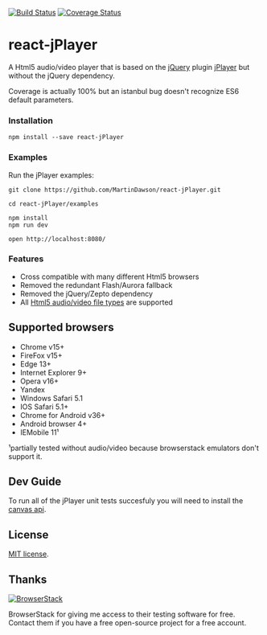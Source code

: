 [![Build Status](https://travis-ci.org/MartinDawson/react-jPlayer.svg?branch=master)](https://travis-ci.org/MartinDawson/react-jPlayer)
[![Coverage Status](https://coveralls.io/repos/github/MartinDawson/react-jPlayer/badge.svg?branch=master)](https://coveralls.io/github/MartinDawson/react-jPlayer?branch=master)

# react-jPlayer
A Html5 audio/video player that is based on the [jQuery](http://jquery.com/) plugin [jPlayer](http://jplayer.org/) but without the jQuery dependency.

Coverage is actually 100% but an istanbul bug doesn't recognize ES6 default parameters.

### Installation
```npm install --save react-jPlayer```

### Examples
Run the jPlayer examples:

```
git clone https://github.com/MartinDawson/react-jPlayer.git

cd react-jPlayer/examples

npm install
npm run dev

open http://localhost:8080/
```

### Features
* Cross compatible with many different Html5 browsers
* Removed the redundant Flash/Aurora fallback
* Removed the jQuery/Zepto dependency
* All [Html5 audio/video file types](https://developer.mozilla.org/en-US/docs/Web/HTML/Supported_media_formats) are supported

## Supported browsers
* Chrome v15+
* FireFox v15+
* Edge 13+
* Internet Explorer 9+
* Opera v16+
* Yandex
* Windows Safari 5.1
* IOS Safari 5.1+
* Chrome for Android v36+
* Android browser 4+
* IEMobile 11¹

¹partially tested without audio/video because browserstack emulators don't support it.

## Dev Guide
To run all of the jPlayer unit tests succesfuly you will need to install the [canvas api](https://www.npmjs.com/package/canvas).

## License
[MIT license](http://opensource.org/licenses/MIT).

## Thanks
[1]: https://www.browserstack.com/
[2]: https://cloud.githubusercontent.com/assets/15030491/22504241/4240e478-e86d-11e6-8147-d2771655346a.png
[![BrowserStack][2]][1]

BrowserStack for giving me access to their testing software for free. Contact them if you have a free open-source project for a free account.
